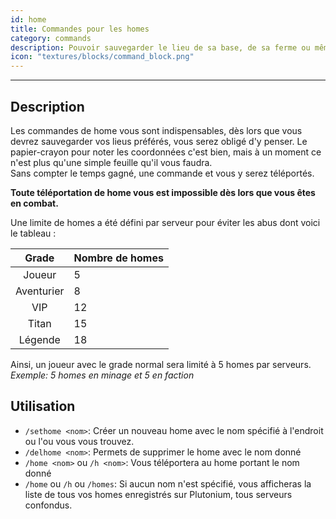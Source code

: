 ```yaml
---
id: home
title: Commandes pour les homes
category: commands
description: Pouvoir sauvegarder le lieu de sa base, de sa ferme ou même d'un pillage, c'est essentiel et possible grâce à ces commandes
icon: "textures/blocks/command_block.png"
---
```

___
## Description

Les commandes de home vous sont indispensables, dès lors que vous devrez sauvegarder vos lieus préférés, vous serez obligé d'y penser. Le papier-crayon pour noter les coordonnées c'est bien, mais à un moment ce n'est plus qu'une simple feuille qu'il vous faudra.  
Sans compter le temps gagné, une commande et vous y serez téléportés.

**Toute téléportation de home vous est impossible dès lors que vous êtes en combat.**

Une limite de homes a été défini par serveur pour éviter les abus dont voici le tableau : 

Grade | Nombre de homes
:---: | ---
Joueur | 5
Aventurier | 8
VIP | 12
Titan | 15
Légende | 18

Ainsi, un joueur avec le grade normal sera limité à 5 homes par serveurs. *Exemple: 5 homes en minage et 5 en faction*

## Utilisation

* ``/sethome <nom>``: Créer un nouveau home avec le nom spécifié à l'endroit ou l'ou vous vous trouvez. 
* ``/delhome <nom>``: Permets de supprimer le home avec le nom donné
* ``/home <nom>`` ou ``/h <nom>``: Vous téléportera au home portant le nom donné
* ``/home`` ou ``/h`` ou ``/homes``: Si aucun nom n'est spécifié, vous afficheras la liste de tous vos homes enregistrés sur Plutonium, tous serveurs confondus.
